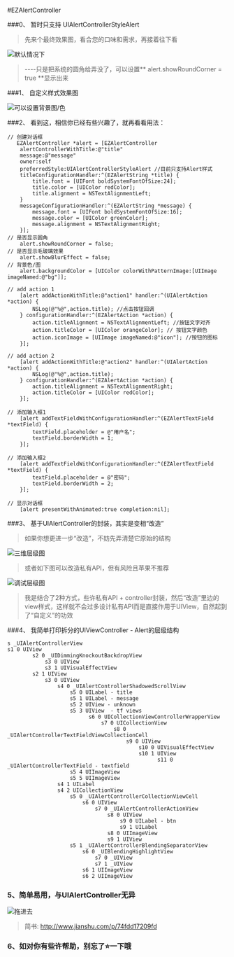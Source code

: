 #EZAlertController


###0、 暂时只支持 UIAlertControllerStyleAlert

> 先来个最终效果图，看合您的口味和需求，再接着往下看

![默认情况下](http://upload-images.jianshu.io/upload_images/1334681-5c180c4fbc68b02e.png?imageMogr2/auto-orient/strip%7CimageView2/2/w/1240)
> ----只是把系统的圆角给弄没了，可以设置** alert.showRoundCorner = true **显示出来

###1、 自定义样式效果图

![可以设置背景图/色](http://upload-images.jianshu.io/upload_images/1334681-9b436397b4c750d6.png?imageMogr2/auto-orient/strip%7CimageView2/2/w/1240)

###2、 看到这，相信你已经有些兴趣了，就再看看用法：

```
// 创建对话框
   EZAlertController *alert = [EZAlertController 
    alertControllerWithTitle:@"title"           
    message:@"message" 
    owner:self 
    preferredStyle:UIAlertControllerStyleAlert //目前只支持Alert样式
    titleConfigurationHandler:^(EZAlertString *title) {
        title.font = [UIFont boldSystemFontOfSize:24];
        title.color = [UIColor redColor];
        title.alignment = NSTextAlignmentLeft;
    } 
    messageConfigurationHandler:^(EZAlertString *message) {
        message.font = [UIFont boldSystemFontOfSize:16];
        message.color = [UIColor greenColor];
        message.alignment = NSTextAlignmentRight;
    }];
// 是否显示圆角
    alert.showRoundCorner = false;
// 是否显示毛玻璃效果
    alert.showBlurEffect = false;
// 背景色/图
    alert.backgroundColor = [UIColor colorWithPatternImage:[UIImage imageNamed:@"bg"]];
    
// add action 1
    [alert addActionWithTitle:@"action1" handler:^(UIAlertAction *action) {
        NSLog(@"%@",action.title); //点击按钮回调
    } configurationHandler:^(EZAlertAction *action) {
        action.titleAlignment = NSTextAlignmentLeft; //按钮文字对齐
        action.titleColor = [UIColor orangeColor]; // 按钮文字颜色
        action.iconImage = [UIImage imageNamed:@"icon"]; //按钮的图标
    }];

// add action 2
    [alert addActionWithTitle:@"action2" handler:^(UIAlertAction *action) {
        NSLog(@"%@",action.title);
    } configurationHandler:^(EZAlertAction *action) {
        action.titleAlignment = NSTextAlignmentRight;
        action.titleColor = [UIColor redColor];
    }];

// 添加输入框1
    [alert addTextFieldWithConfigurationHandler:^(EZAlertTextField *textField) {
        textField.placeholder = @"用户名";
        textField.borderWidth = 1;
    }];

// 添加输入框2
    [alert addTextFieldWithConfigurationHandler:^(EZAlertTextField *textField) {
        textField.placeholder = @"密码";
        textField.borderWidth = 2;
    }];

// 显示对话框
    [alert presentWithAnimated:true completion:nil];
```
###3、 基于UIAlertController的封装，其实是变相“改造”

> 如果你想更进一步“改造”，不妨先弄清楚它原始的结构

![三维层级图](http://upload-images.jianshu.io/upload_images/1334681-4a280ae86c967a42.png?imageMogr2/auto-orient/strip%7CimageView2/2/w/1240)

> 或者如下图可以改造私有API，但有风险且苹果不推荐

![调试层级图](http://upload-images.jianshu.io/upload_images/1334681-7a4c44f9634a4eb5.png?imageMogr2/auto-orient/strip%7CimageView2/2/w/1240)

> 我是结合了2种方式，些许私有API + controller封装，然后“改造”里边的view样式，这样就不会过多设计私有API而是直接作用于UIView，自然起到了“自定义”的功效

###4、 我简单打印拆分的UIViewController - Alert的层级结构

```
s _UIAlertControllerView
s1 0 UIView
        s2 0 _UIDimmingKnockoutBackdropView
            s3 0 UIView
            s3 1 UIVisualEffectView
        s2 1 UIView
            s3 0 UIView
                s4 0 _UIAlertControllerShadowedScrollView
                    s5 0 UILabel - title
                    s5 1 UILabel - message
                    s5 2 UIView - unknown
                    s5 3 UIView  - tf views
                          s6 0 UICollectionViewControllerWrapperView
                              s7 0 UICollectionView
                                  s8 0 _UIAlertControllerTextFieldViewCollectionCell
                                      s9 0 UIView
                                          s10 0 UIVisualEffectView
                                          s10 1 UIView
                                                s11 0 _UIAlertControllerTextField - textfield
                    s5 4 UIImageView
                    s5 5 UIImageView
                s4 1 UILabel
                s4 2 UICollectionView
                    s5 0 _UIAlertControllerCollectionViewCell
                        s6 0 UIView
                            s7 0 _UIAlertControllerActionView
                                s8 0 UIView
                                    s9 0 UILabel - btn
                                    s9 1 UILabel
                                s8 0 UIImageView
                                s9 1 UIView
                    s5 1 _UIAlertControllerBlendingSeparatorView
                        s6 0 _UIBlendingHighlightView
                            s7 0 _UIView
                            s7 1 _UIView
                        s6 1 UIImageView
                        s6 2 UIImageView
```

### 5、简单易用，与UIAlertController无异

![拖进去](http://upload-images.jianshu.io/upload_images/1334681-570143d1c39663a4.png?imageMogr2/auto-orient/strip%7CimageView2/2/w/1240)

> 简书: http://www.jianshu.com/p/74fdd17209fd

### 6、如对你有些许帮助，别忘了⭐️一下哦

